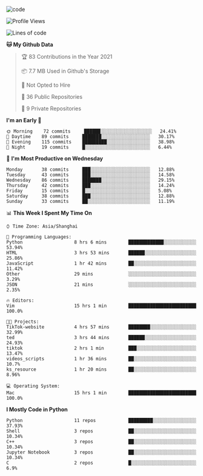 
<!--
**liuyaanng/liuyaanng** is a ✨ _special_ ✨ repository because its `README.md` (this file) appears on your GitHub profile.

Here are some ideas to get you started:

- 🔭 I’m currently working on ...
- 🌱 I’m currently learning ...
- 👯 I’m looking to collaborate on ...
- 🤔 I’m looking for help with ...
- 💬 Ask me about ...
- 📫 How to reach me: ...
- 😄 Pronouns: ...
- ⚡ Fun fact: ...
-->


![code](https://cdn.jsdelivr.net/gh/liuyaanng/liuyaanng@1.0/code.gif) 

<!--START_SECTION:waka-->
![Profile Views](http://img.shields.io/badge/Profile%20Views-2-blue)

![Lines of code](https://img.shields.io/badge/From%20Hello%20World%20I%27ve%20Written-5.3%20million%20lines%20of%20code-blue)

**🐱 My Github Data** 

> 🏆 83 Contributions in the Year 2021
 > 
> 📦 7.7 MB Used in Github's Storage 
 > 
> 🚫 Not Opted to Hire
 > 
> 📜 36 Public Repositories 
 > 
> 🔑 9 Private Repositories  
 > 
**I'm an Early 🐤** 

```text
🌞 Morning    72 commits     ██████░░░░░░░░░░░░░░░░░░░   24.41% 
🌆 Daytime    89 commits     ███████░░░░░░░░░░░░░░░░░░   30.17% 
🌃 Evening    115 commits    █████████░░░░░░░░░░░░░░░░   38.98% 
🌙 Night      19 commits     █░░░░░░░░░░░░░░░░░░░░░░░░   6.44%

```
📅 **I'm Most Productive on Wednesday** 

```text
Monday       38 commits     ███░░░░░░░░░░░░░░░░░░░░░░   12.88% 
Tuesday      43 commits     ███░░░░░░░░░░░░░░░░░░░░░░   14.58% 
Wednesday    86 commits     ███████░░░░░░░░░░░░░░░░░░   29.15% 
Thursday     42 commits     ███░░░░░░░░░░░░░░░░░░░░░░   14.24% 
Friday       15 commits     █░░░░░░░░░░░░░░░░░░░░░░░░   5.08% 
Saturday     38 commits     ███░░░░░░░░░░░░░░░░░░░░░░   12.88% 
Sunday       33 commits     ██░░░░░░░░░░░░░░░░░░░░░░░   11.19%

```


📊 **This Week I Spent My Time On** 

```text
⌚︎ Time Zone: Asia/Shanghai

💬 Programming Languages: 
Python                   8 hrs 6 mins        █████████████░░░░░░░░░░░░   53.94% 
HTML                     3 hrs 53 mins       ██████░░░░░░░░░░░░░░░░░░░   25.86% 
JavaScript               1 hr 42 mins        ██░░░░░░░░░░░░░░░░░░░░░░░   11.42% 
Other                    29 mins             ░░░░░░░░░░░░░░░░░░░░░░░░░   3.29% 
JSON                     21 mins             ░░░░░░░░░░░░░░░░░░░░░░░░░   2.35%

🔥 Editors: 
Vim                      15 hrs 1 min        █████████████████████████   100.0%

🐱‍💻 Projects: 
TikTok-website           4 hrs 57 mins       ████████░░░░░░░░░░░░░░░░░   32.99% 
ted                      3 hrs 44 mins       ██████░░░░░░░░░░░░░░░░░░░   24.93% 
tiktok                   2 hrs 1 min         ███░░░░░░░░░░░░░░░░░░░░░░   13.47% 
videos_scripts           1 hr 36 mins        ██░░░░░░░░░░░░░░░░░░░░░░░   10.7% 
ks_resource              1 hr 20 mins        ██░░░░░░░░░░░░░░░░░░░░░░░   8.96%

💻 Operating System: 
Mac                      15 hrs 1 min        █████████████████████████   100.0%

```

**I Mostly Code in Python** 

```text
Python                   11 repos            █████████░░░░░░░░░░░░░░░░   37.93% 
Shell                    3 repos             ██░░░░░░░░░░░░░░░░░░░░░░░   10.34% 
C++                      3 repos             ██░░░░░░░░░░░░░░░░░░░░░░░   10.34% 
Jupyter Notebook         3 repos             ██░░░░░░░░░░░░░░░░░░░░░░░   10.34% 
C                        2 repos             █░░░░░░░░░░░░░░░░░░░░░░░░   6.9%

```



<!--END_SECTION:waka-->
